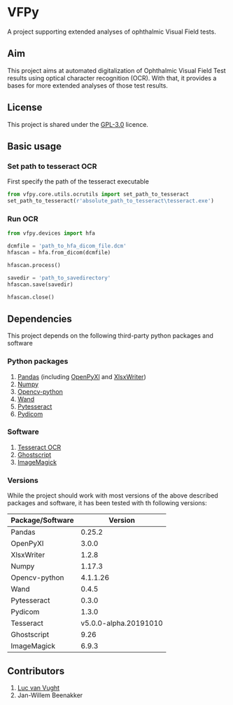 # VFPy
A project supporting extended analyses of ophthalmic Visual Field tests.

## Aim
This project aims at automated digitalization of Ophthalmic Visual Field Test results using optical character recognition (OCR). With that, it provides a bases for more extended analyses of those test results.

## License
This project is shared under the [GPL-3.0](../master/LICENSE.txt) licence.

## Basic usage
### Set path to tesseract OCR
First specify the path of the tesseract executable
```python
from vfpy.core.utils.ocrutils import set_path_to_tesseract
set_path_to_tesseract(r'absolute_path_to_tesseract\tesseract.exe')
```

### Run OCR
```python
from vfpy.devices import hfa

dcmfile = 'path_to_hfa_dicom_file.dcm'
hfascan = hfa.from_dicom(dcmfile)

hfascan.process()

savedir = 'path_to_savedirectory'
hfascan.save(savedir)

hfascan.close()
```

## Dependencies
This project depends on the following third-party python packages and software

### Python packages
1. [Pandas](https://pandas.pydata.org/) (including [OpenPyXl](https://openpyxl.readthedocs.io/en/stable/) and [XlsxWriter](https://xlsxwriter.readthedocs.io/))
2. [Numpy](https://numpy.org/)
3. [Opencv-python](https://github.com/skvark/opencv-python)
4. [Wand](http://docs.wand-py.org/en/0.5.9/)
5. [Pytesseract](https://github.com/madmaze/pytesseract)
6. [Pydicom](https://github.com/pydicom/pydicom)

### Software
1. [Tesseract OCR](https://github.com/tesseract-ocr/tesseract) 
2. [Ghostscript](https://www.ghostscript.com/)
3. [ImageMagick](https://imagemagick.org/index.php)

### Versions
While the project should work with most versions of the above described packages and software, it has been tested with th following versions:

| Package/Software  | Version |
| ----------------- | ------- |
| Pandas | 0.25.2 |
| OpenPyXl | 3.0.0 |
| XlsxWriter | 1.2.8 |
| Numpy | 1.17.3 |
| Opencv-python | 4.1.1.26 |
| Wand | 0.4.5 |
| Pytesseract | 0.3.0 |
| Pydicom | 1.3.0 |
| Tesseract | v5.0.0-alpha.20191010 |
| Ghostscript | 9.26 |
| ImageMagick | 6.9.3 |

## Contributors
1. [Luc van Vught](https://github.com/LucVV)
2. Jan-Willem Beenakker

